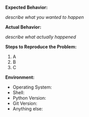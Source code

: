 **Expected Behavior:**

_describe what you wanted to happen_

**Actual Behavior:**

_describe what actually happened_

**Steps to Reproduce the Problem:**

1. A
1. B
1. C

**Environment:**

* Operating System:
* Shell:
* Python Version:
* Git Version:
* Anything else:

